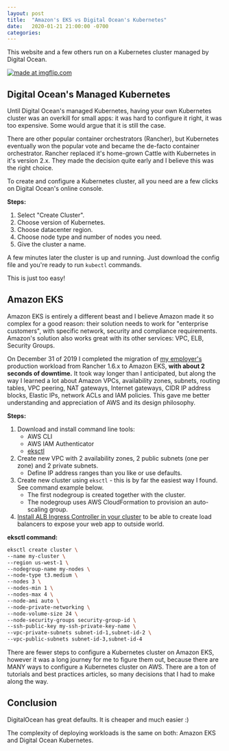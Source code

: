 ```yaml
---
layout: post
title:  "Amazon's EKS vs Digital Ocean's Kubernetes"
date:   2020-01-21 21:00:00 -0700
categories:
---
```


This website and a few others run on a Kubernetes cluster managed by Digital Ocean.

<a href="https://imgflip.com/i/3muvfv" title="k8s is NOT an overkill for this website, change my mind"><img src="https://i.imgflip.com/3muvfv.jpg" title="made at imgflip.com"/></a>

## Digital Ocean's Managed Kubernetes

Until Digital Ocean's managed Kubernetes, having your own Kubernetes cluster was an overkill for small apps: it was hard to configure it right, it was too expensive. Some would argue that it is still the case.

There are other popular container orchestrators (Rancher), but Kubernetes eventually won the popular vote and became the de-facto container orchestrator. Rancher replaced it's home-grown Cattle with Kubernetes in it's version 2.x. They made the decision quite early and I believe this was the right choice.

To create and configure a Kubernetes cluster, all you need are a few clicks on Digital Ocean's online console.

**Steps:**

1. Select "Create Cluster".
1. Choose version of Kubernetes.
1. Choose datacenter region.
1. Choose node type and number of nodes you need.
1. Give the cluster a name.

A few minutes later the cluster is up and running. Just download the config file and you're ready to run `kubectl` commands.

This is just too easy!

## Amazon EKS

Amazon EKS is entirely a different beast and I believe Amazon made it so complex for a good reason: their solution needs to work for "enterprise customers", with specific network, security and compliance requirements. Amazon's solution also works great with its other services: VPC, ELB, Security Groups.

On December 31 of 2019 I completed the migration of [my employer's](https://decisely.com/) production workload from Rancher 1.6.x to Amazon EKS, **with about 2 seconds of downtime.** It took way longer than I anticipated, but along the way I learned a lot about Amazon VPCs, availability zones, subnets, routing tables, VPC peering, NAT gateways, Internet gateways, CIDR IP address blocks, Elastic IPs, network ACLs and IAM policies. This gave me better understanding and appreciation of AWS and its design philosophy.

**Steps:**

1. Download and install command line tools:
   - AWS CLI
   - AWS IAM Authenticator
   - [eksctl](https://eksctl.io/)
1. Create new VPC with 2 availability zones, 2 public subnets (one per zone) and 2 private subnets.
   - Define IP address ranges than you like or use defaults.
1. Create new cluster using `eksctl` - this is by far the easiest way I found. See command example below.
   - The first nodegroup is created together with the cluster.
   - The nodegroup uses AWS CloudFormation to provision an auto-scaling group.
1. [Install ALB Ingress Controller in your cluster](https://docs.aws.amazon.com/eks/latest/userguide/alb-ingress.html) to be able to create load balancers to expose your web app to outside world.

**eksctl command:**

```sh
eksctl create cluster \
--name my-cluster \
--region us-west-1 \
--nodegroup-name my-nodes \
--node-type t3.medium \
--nodes 3 \
--nodes-min 1 \
--nodes-max 4 \
--node-ami auto \
--node-private-networking \
--node-volume-size 24 \
--node-security-groups security-group-id \
--ssh-public-key my-ssh-private-key-name \
--vpc-private-subnets subnet-id-1,subnet-id-2 \
--vpc-public-subnets subnet-id-3,subnet-id-4
```

There are fewer steps to configure a Kubernetes cluster on Amazon EKS, however it was a long journey for me to figure them out, because there are MANY ways to configure a Kubernetes cluster on AWS. There are a ton of tutorials and best practices articles, so many decisions that I had to make along the way.

## Conclusion

DigitalOcean has great defaults. It is cheaper and much easier :)

The complexity of deploying workloads is the same on both: Amazon EKS and Digital Ocean Kubernetes.